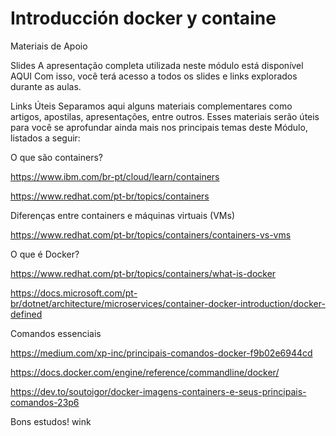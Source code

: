 # Introducción docker y containe

Materiais de Apoio
 
Slides
A apresentação completa utilizada neste módulo está disponível AQUI
Com isso, você terá acesso a todos os slides e links explorados durante as aulas.

Links Úteis 
Separamos aqui alguns materiais complementares como artigos, apostilas, apresentações, entre outros. Esses materiais serão úteis para você se aprofundar ainda mais nos principais temas deste Módulo, listados a seguir:

O que são containers? 

https://www.ibm.com/br-pt/cloud/learn/containers

https://www.redhat.com/pt-br/topics/containers

 

Diferenças entre containers e máquinas virtuais (VMs)

https://www.redhat.com/pt-br/topics/containers/containers-vs-vms

 

O que é Docker?

https://www.redhat.com/pt-br/topics/containers/what-is-docker

https://docs.microsoft.com/pt-br/dotnet/architecture/microservices/container-docker-introduction/docker-defined

 

Comandos essenciais 

https://medium.com/xp-inc/principais-comandos-docker-f9b02e6944cd

https://docs.docker.com/engine/reference/commandline/docker/

https://dev.to/soutoigor/docker-imagens-containers-e-seus-principais-comandos-23p6

Bons estudos! wink
